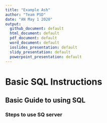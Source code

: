 ```yaml
---
title: "Example Ash"
author: "Team PSD"
date: "AN May 1 2020"
output: 
  github_document: default
  html_document: default
  pdf_document: default
  word_document: default
  ioslides_presentation: default
  slidy_presentation: default
  powerpoint_presentation: default
---
```



# Basic SQL Instructions

## Basic Guide to using SQL

### Steps to use SQ server
